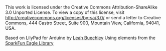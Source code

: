This work is licensed under the Creative Commons Attribution-ShareAlike 3.0 Unported License. To view a copy of this license, visit http://creativecommons.org/licenses/by-sa/3.0/ or send a letter to Creative Commons, 444 Castro Street, Suite 900, Mountain View, California, 94041, USA.

Based on LilyPad for Arduino by [Leah Buechley](http://web.media.mit.edu/~leah/LilyPad/)
Using elements from the [SparkFun Eagle Library](http://github.com/sparkfun/SparkFun-Eagle-Library)

